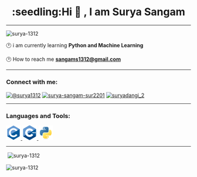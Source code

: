 <h1 align="center">:seedling:Hi 🙂 , I am Surya Sangam </h1>
<hr>
<p align="left"> <img src="https://komarev.com/ghpvc/?username=surya-1312&label=Profile%20views&color=0e75b6&style=flat" alt="surya-1312" /> </p>
 
 :clock1: i am currently learning **Python and Machine Learning**
 
 :clock2: How to reach me **sangams1312@gmail.com**
<hr>
<h3 align="left">Connect with me:</h3>
<p align="left">
<a href="https://dev.to/@surya1312" target="blank"><img align="center" src="https://raw.githubusercontent.com/rahuldkjain/github-profile-readme-generator/master/src/images/icons/Social/devto.svg" alt="@surya1312" height="30" width="40" /></a>
<a href="https://linkedin.com/in/surya-sangam-sur2201" target="blank"><img align="center" src="https://raw.githubusercontent.com/rahuldkjain/github-profile-readme-generator/master/src/images/icons/Social/linked-in-alt.svg" alt="surya-sangam-sur2201" height="30" width="40"/></a>
<a href="https://instagram.com/suryadangi_2" target="blank"><img align="center" src="https://raw.githubusercontent.com/rahuldkjain/github-profile-readme-generator/master/src/images/icons/Social/instagram.svg" alt="suryadangi_2" height="30" width="40" /></a>
</p>
<hr>
<h3 align="left">Languages and Tools:</h3>
<p align="left"> <a href="https://www.cprogramming.com/" target="_blank" rel="noreferrer"> <img src="https://raw.githubusercontent.com/devicons/devicon/master/icons/c/c-original.svg" alt="c" width="40" height="40"/> </a> <a href="https://www.w3schools.com/cpp/" target="_blank" rel="noreferrer"> <img src="https://raw.githubusercontent.com/devicons/devicon/master/icons/cplusplus/cplusplus-original.svg" alt="cplusplus" width="40" height="40"/> </a> <a href="https://www.python.org" target="_blank" rel="noreferrer"> <img src="https://raw.githubusercontent.com/devicons/devicon/master/icons/python/python-original.svg" alt="python" width="40" height="40"/> </a>
</p>
<hr>
<p>&nbsp;<img align="center" src="https://github-readme-stats.vercel.app/api?username=surya-1312&show_icons=true&locale=en" alt="surya-1312" /></p>

<p><img align="center" src="https://github-readme-streak-stats.herokuapp.com/?user=surya-1312&" alt="surya-1312" /></p>
